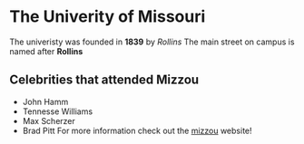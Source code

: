 # The Univerity of Missouri
The univeristy was founded in **1839** by _Rollins_ 
The main street on campus is named after **Rollins**
## Celebrities that attended Mizzou
* John Hamm
* Tennesse Williams
* Max Scherzer
* Brad Pitt
For more information check out the [mizzou](https://missouri.edu/) website!
